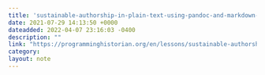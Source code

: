 ```yaml
---
title: 'sustainable-authorship-in-plain-text-using-pandoc-and-markdown--programming-historian'
date: 2021-07-29 14:13:50 +0000
dateadded: 2022-04-07 23:16:03 -0400
description: ""
link: "https://programminghistorian.org/en/lessons/sustainable-authorship-in-plain-text-using-pandoc-and-markdown"
category:
layout: note
---
```

